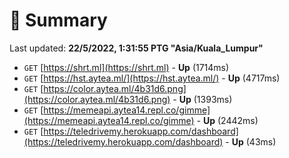 # 📖 Summary
Last updated: **22/5/2022, 1:31:55 PTG "Asia/Kuala_Lumpur"**

- `GET` [https://shrt.ml](https://shrt.ml) - **Up** (1714ms)
- `GET` [https://hst.aytea.ml/](https://hst.aytea.ml/) - **Up** (4717ms)
- `GET` [https://color.aytea.ml/4b31d6.png](https://color.aytea.ml/4b31d6.png) - **Up** (1393ms)
- `GET` [https://memeapi.aytea14.repl.co/gimme](https://memeapi.aytea14.repl.co/gimme) - **Up** (2442ms)
- `GET` [https://teledrivemy.herokuapp.com/dashboard](https://teledrivemy.herokuapp.com/dashboard) - **Up** (43ms)

